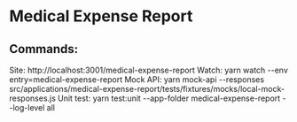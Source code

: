 # Medical Expense Report

## Commands:
Site: http://localhost:3001/medical-expense-report
Watch: yarn watch --env entry=medical-expense-report
Mock API: yarn mock-api --responses src/applications/medical-expense-report/tests/fixtures/mocks/local-mock-responses.js
Unit test: yarn test:unit --app-folder medical-expense-report --log-level all